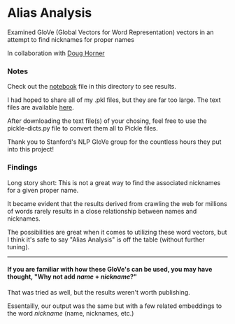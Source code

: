 # Alias Analysis

Examined GloVe (Global Vectors for Word Representation) vectors in an attempt to find nicknames for proper names

In collaboration with [Doug Horner](https://github.com/horner)

### Notes

Check out the [notebook](https://github.com/alodish/alias-analysis/blob/main/alias-analysis.ipynb) file in this directory to see results.

I had hoped to share all of my .pkl files, but they are far too large. The text files are available [here](https://github.com/stanfordnlp/GloVe).

After downloading the text file(s) of your chosing, feel free to use the pickle-dicts.py file to convert them all to Pickle files.

Thank you to Stanford's NLP GloVe group for the countless hours they put into this project!


### Findings

Long story short: This is not a great way to find the associated nicknames for a given proper name.

It became evident that the results derived from crawling the web for millions of words rarely results in a close relationship between names and nicknames.

The possibilities are great when it comes to utilizing these word vectors, but I think it's safe to say "Alias Analysis" is off the table (without further tuning).

---

#### If you are familiar with how these GloVe's can be used, you may have thought, "Why not add *name* + *nickname*?"

That was tried as well, but the results weren't worth publishing. 

Essentailly, our output was the same but with a few related embeddings to the word *nickname* (name, nicknames, etc.)
